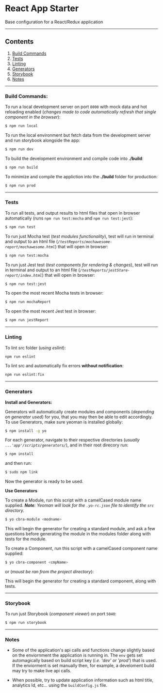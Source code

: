 # React App Starter

Base configuration for a React/Redux application

---

## Contents

1. [Build Commands](#build-commands)
2. [Tests](#tests)
3. [Linting](#linting)
4. [Generators](#generators)
5. [Storybook](#storybook)
6. [Notes](#notes)

---

### Build Commands:

<a name="build-commands" ></a>
To run a local development server on port `8000` with mock data and hot reloading enabled (_changes made to code automatically refresh that single component in the browser_):

```bash
$ npm run local
```

To run the local environment but fetch data from the development server and run storybook alongside the app:

```bash
$ npm run dev
```

To build the development environment and compile code into **./build**:

```bash
$ npm run build
```

To minimize and compile the appliction into the **./build** folder for production:

```bash
$ npm run prod
```

---

### Tests

<a name="tests"></a>
To run all tests, and output results to html files that open in browser automatically (runs `npm run test:mocha` and `npm run test:jest`):

```bash
$ npm run test
```

To run just Mocha test (_test modules functionality_), test will run in terminal and output to an html file (_`/testReports/mochawesome-report/mochawesome.html`_) that will open in browser:

```bash
$ npm run test:mocha
```

To run just Jest test (_test components for rendering & changes_), test will run in terminal and output to an html file (_`/testReports/jestStare-report/index.html`_) that will open in browser:

```bash
$ npm run test:jest
```

To open the most recent Mocha tests in browser:

```bash
$ npm run mochaReport
```

To open the most recent Jest test in browser:

```bash
$ npm run jestReport
```

---

### Linting

<a name="linting"></a>
To lint src folder (_using eslint_):

```bash
npm run eslint
```

To lint src and automatically fix errors **without notification**:

```bash
npm run eslint:fix
```

---

### Generators

<a name="generators"></a>
**Install and Generators:**

Generators will automatically create modules and components (_depending on generator used_) for you, that you may then be able to edit accordingly. To use Generators, make sure yeoman is installed globally:

```bash
$ npm install -g yo
```

For each generator, navigate to their respective directories (_usually `...'app'/scripts/generators/`_), and in their root direcory run:

```bash
$ npm install
```

and then run:

```bash
$ sudo npm link
```

Now the generator is ready to be used.

**Use Generators**

To create a Module, run this script with a camelCased module name supplied.
_**Note**: Yeoman will look for the `.yo-rc.json` file to identify the `src` directory._

```bash
$ yo cbra-module <modname>
```

This will begin the generator for creating a standard module, and ask a few questions before generating the module in the modules folder along with tests for the module.

To create a Component, run this script with a camelCased component name supplied:

```bash
$ yo cbra-component <cmpName>
```

or (_moust be ran from the project directory_):

This will begin the generator for creating a standard component, along with tests.

---

### Storybook

<a name="storybook"></a>
To run just Storybook (_component viewer_) on port `5040`:

```bash
$ npm run storybook
```

---

### Notes

<a name="notes"></a>

- Some of the application's api calls and functions change slightly based on the enviornment the application is running in. The `env` gets set automagically based on build script key (_i.e. 'dev' or 'prod'_) that is used. If the enviorment is set manually then, for example, a develoment build may try to make live api calls.

- When possible, try to update application information such as html title, analytics Id, etc... using the `buildConfig.js` file.
